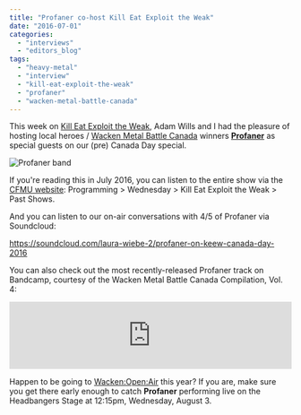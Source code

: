 ```yaml
---
title: "Profaner co-host Kill Eat Exploit the Weak"
date: "2016-07-01"
categories: 
  - "interviews"
  - "editors_blog"
tags: 
  - "heavy-metal"
  - "interview"
  - "kill-eat-exploit-the-weak"
  - "profaner"
  - "wacken-metal-battle-canada"
---
```


This week on [Kill Eat Exploit the Weak](http://killeatexploittheweak.blogspot.ca/), Adam Wills and I had the pleasure of hosting local heroes / [Wacken Metal Battle Canada](http://www.metalbattle.ca/) winners **[Profaner](https://www.facebook.com/profanerofficial/)** as special guests on our (pre) Canada Day special.

![Profaner band](https://hellbound.ca/wp-content/uploads/2016/07/Profaner-band.jpg)

If you're reading this in July 2016, you can listen to the entire show via the [CFMU website](http://cfmu.msumcmaster.ca/): Programming > Wednesday > Kill Eat Exploit the Weak > Past Shows.

And you can listen to our on-air conversations with 4/5 of Profaner via Soundcloud:

https://soundcloud.com/laura-wiebe-2/profaner-on-keew-canada-day-2016

You can also check out the most recently-released Profaner track on Bandcamp, courtesy of the Wacken Metal Battle Canada Compilation, Vol. 4:

<iframe style="border: 0; width: 100%; height: 120px;" src="https://bandcamp.com/EmbeddedPlayer/album=1828251052/size=large/bgcol=ffffff/linkcol=0687f5/tracklist=false/artwork=small/track=3162059105/transparent=true/" width="300" height="150" seamless=""><a href="http://wackenmetalbattlecanada.bandcamp.com/album/wacken-metal-battle-canada-compilation-vol-4">Wacken Metal Battle Canada Compilation Vol. 4 by Wacken Metal Battle Canada</a></iframe>

Happen to be going to [Wacken:Open:Air](http://www.wacken.com/en/) this year? If you are, make sure you get there early enough to catch **Profaner** performing live on the Headbangers Stage at 12:15pm, Wednesday, August 3.
